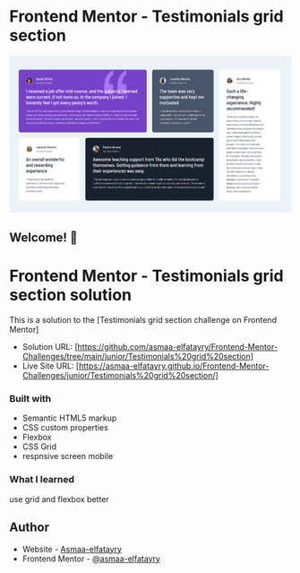 # Frontend Mentor - Testimonials grid section

![](./screenshot.png)

## Welcome! 👋

# Frontend Mentor - Testimonials grid section solution

This is a solution to the [Testimonials grid section challenge on Frontend Mentor]


- Solution URL: [https://github.com/asmaa-elfatayry/Frontend-Mentor-Challenges/tree/main/junior/Testimonials%20grid%20section]
- Live Site URL: [https://asmaa-elfatayry.github.io/Frontend-Mentor-Challenges/junior/Testimonials%20grid%20section/]



### Built with

- Semantic HTML5 markup
- CSS custom properties
- Flexbox
- CSS Grid
- respnsive screen mobile

### What I learned

use grid and flexbox better





## Author

- Website - [Asmaa-elfatayry](https://github.com/asmaa-elfatayry)
- Frontend Mentor - [@asmaa-elfatayry](https://www.frontendmentor.io/profile/asmaa-elfatayry)

